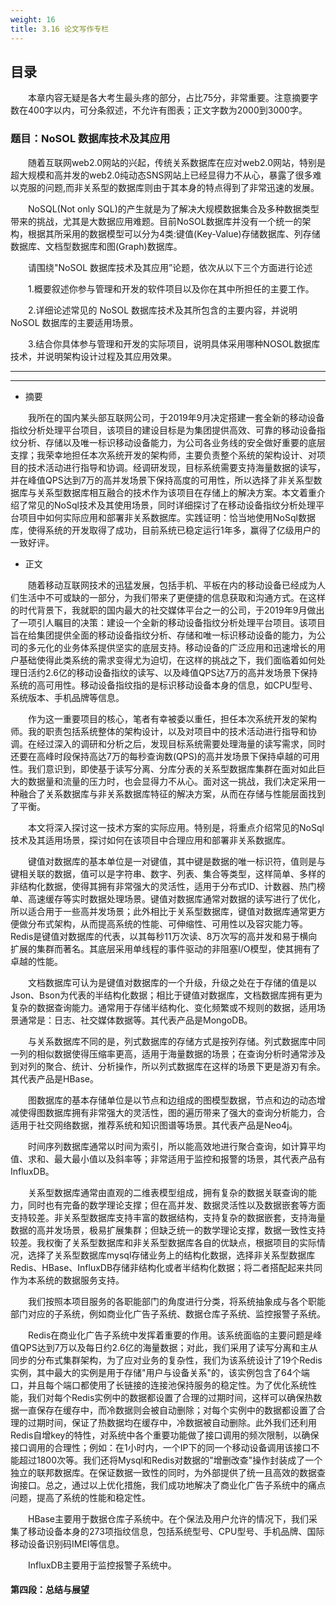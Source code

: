 ```yaml
---
weight: 16
title: 3.16 论文写作专栏
---
```

## 目录

&emsp;&emsp;本章内容无疑是各大考生最头疼的部分，占比75分，非常重要。注意摘要字数在400字以内，可分条叙述，不允许有图表；正文字数为2000到3000字。

### 题目：NoSOL 数据库技术及其应用

&emsp;&emsp;随着互联网web2.0网站的兴起，传统关系数据库在应对web2.0网站，特别是超大规模和高并发的web2.0纯动态SNS网站上已经显得力不从心，暴露了很多难以克服的问题,而非关系型的数据库则由于其本身的特点得到了非常迅速的发展。

&emsp;&emsp;NoSQL(Not only SQL)的产生就是为了解决大规模数据集合及多种数据类型带来的挑战，尤其是大数据应用难题。目前NoSOL数据库并没有一个统一的架构，根据其所采用的数据模型可以分为4类:键值(Key-Value)存储数据库、列存储数据库、文档型数据库和图(Graph)数据库。

&emsp;&emsp;请围绕"NoSOL 数据库技术及其应用”论题，依次从以下三个方面进行论述

&emsp;&emsp;1.概要叙述你参与管理和开发的软件项目以及你在其中所担任的主要工作。

&emsp;&emsp;2.详细论述常见的 NoSOL 数据库技术及其所包含的主要内容，并说明 NoSOL 数据库的主要适用场景。

&emsp;&emsp;3.结合你具体参与管理和开发的实际项目，说明具体采用哪种NOSOL数据库技术，并说明架构设计过程及其应用效果。

---
---

- 摘要

&emsp;&emsp;我所在的国内某头部互联网公司，于2019年9月决定搭建一套全新的移动设备指纹分析处理平台项目，该项目的建设目标是为集团提供高效、可靠的移动设备指纹分析、存储以及唯一标识移动设备能力，为公司各业务线的安全做好重要的底层支撑；我荣幸地担任本次系统开发的架构师，主要负责整个系统的架构设计、对项目的技术活动进行指导和协调。经调研发现，目标系统需要支持海量数据的读写，并在峰值QPS达到7万的高并发场景下保持高度的可用性，所以选择了非关系型数据库与关系型数据库相互融合的技术作为该项目在存储上的解决方案。本文着重介绍了常见的NoSql技术及其使用场景，同时详细探讨了在移动设备指纹分析处理平台项目中如何实际应用和部署非关系数据库。实践证明：恰当地使用NoSql数据库，使得系统的开发取得了成功，目前系统已稳定运行1年多，赢得了亿级用户的一致好评。

- 正文

&emsp;&emsp;随着移动互联网技术的迅猛发展，包括手机、平板在内的移动设备已经成为人们生活中不可或缺的一部分，为我们带来了更便捷的信息获取和沟通方式。在这样的时代背景下，我就职的国内最大的社交媒体平台之一的公司，于2019年9月做出了一项引人瞩目的决策：建设一个全新的移动设备指纹分析处理平台项目。该项目旨在给集团提供全面的移动设备指纹分析、存储和唯一标识移动设备的能力，为公司的多元化的业务体系提供坚实的底层支持。移动设备的广泛应用和迅速增长的用户基础使得此类系统的需求变得尤为迫切，在这样的挑战之下，我们面临着如何处理日活约2.6亿的移动设备指纹的读写、以及峰值QPS达7万的高并发场景下保持系统的高可用性。移动设备指纹指的是标识移动设备本身的信息，如CPU型号、系统版本、手机品牌等信息。

&emsp;&emsp;作为这一重要项目的核心，笔者有幸被委以重任，担任本次系统开发的架构师。我的职责包括系统整体的架构设计，以及对项目中的技术活动进行指导和协调。在经过深入的调研和分析之后，发现目标系统需要处理海量的读写需求，同时还要在高峰时段保持高达7万的每秒查询数(QPS)的高并发场景下保持卓越的可用性。我们意识到，即使基于读写分离、分库分表的关系型数据库集群在面对如此巨大的数据量和流量的压力时，也会显得力不从心。面对这一挑战，我们决定采用一种融合了关系数据库与非关系数据库特征的解决方案，从而在存储与性能层面找到了平衡。

&emsp;&emsp;本文将深入探讨这一技术方案的实际应用。特别是，将重点介绍常见的NoSql技术及其适用场景，探讨如何在该项目中合理应用和部署非关系数据库。

&emsp;&emsp;键值对数据库的基本单位是一对键值，其中键是数据的唯一标识符，值则是与键相关联的数据，值可以是字符串、数字、列表、集合等类型，这样简单、多样的非结构化数据，使得其拥有非常强大的灵活性，适用于分布式ID、计数器、热门榜单、高速缓存等实时数据处理场景。键值对数据库通常对数据的读写进行了优化，所以适合用于一些高并发场景；此外相比于关系型数据库，键值对数据库通常更方便做分布式架构，从而提高系统的性能、可伸缩性、可用性以及容灾能力等。Redis是键值对数据库的代表，以其每秒11万次读、8万次写的高并发和易于横向扩展的集群而著名。其底层采用单线程的事件驱动的非阻塞I/O模型，使其拥有了卓越的性能。

&emsp;&emsp;文档数据库可认为是键值对数据库的一个升级，升级之处在于存储的值是以Json、Bson为代表的半结构化数据；相比于键值对数据库，文档数据库拥有更为复杂的数据查询能力。通常用于存储半结构化、变化频繁或不规则的数据，适用场景通常是：日志、社交媒体数据等。其代表产品是MongoDB。

&emsp;&emsp;与关系数据库不同的是，列式数据库的存储方式是按列存储。列式数据库中同一列的相似数据使得压缩率更高，适用于海量数据的场景；在查询分析时通常涉及到对列的聚合、统计、分析操作，所以列式数据库在这样的场景下更是游刃有余。其代表产品是HBase。

&emsp;&emsp;图数据库的基本存储单位是以节点和边组成的图模型数据，节点和边的动态增减使得图数据库拥有非常强大的灵活性，图的遍历带来了强大的查询分析能力，合适用于社交网络数据，推荐系统和知识图谱等场景。其代表产品是Neo4j。

&emsp;&emsp;时间序列数据库通常以时间为索引，所以能高效地进行聚合查询，如计算平均值、求和、最大最小值以及斜率等；非常适用于监控和报警的场景，其代表产品有InfluxDB。

&emsp;&emsp;关系型数据库通常由直观的二维表模型组成，拥有复杂的数据关联查询的能力，同时也有完备的数学理论支撑；但在高并发、数据灵活性以及数据嵌套等方面支持较差。非关系型数据库支持丰富的数据结构，支持复杂的数据嵌套，支持海量数据的高并发场景，极易扩展集群；但缺乏统一的数学理论支撑，数据一致性支持较差。我权衡了关系型数据库和非关系型数据库各自的优缺点，根据项目的实际情况，选择了关系型数据库mysql存储业务上的结构化数据，选择非关系型数据库Redis、HBase、InfluxDB存储非结构化或者半结构化数据；将二者搭配起来共同作为本系统的数据服务支持。

&emsp;&emsp;我们按照本项目服务的各职能部门的角度进行分类，将系统抽象成与各个职能部门对应的子系统，例如商业化广告子系统、数据仓库子系统、监控报警子系统。

&emsp;&emsp;Redis在商业化广告子系统中发挥着重要的作用。该系统面临的主要问题是峰值QPS达到7万以及每日约2.6亿的海量数据；对此，我们采用了读写分离和主从同步的分布式集群架构，为了应对业务的复杂性，我们为该系统设计了19个Redis实例，其中最大的实例是用于存储"用户与设备关系"的，该实例包含了64个端口，并且每个端口都使用了长链接的连接池保持服务的稳定性。为了优化系统性能，我们对每个Redis实例中的数据都设置了合理的过期时间，这样可以确保热数据一直保存在缓存中，而冷数据则会被自动删除；对每个实例中的数据都设置了合理的过期时间，保证了热数据均在缓存中，冷数据被自动删除。此外我们还利用Redis自增key的特性，对系统中各个重要功能做了接口调用的频次限制，以确保接口调用的合理性；例如：在1小时内，一个IP下的同一个移动设备调用该接口不能超过1800次等。我们还将Mysql和Redis对数据的"增删改查"操作封装成了一个独立的联邦数据库。在保证数据一致性的同时，为外部提供了统一且高效的数据查询接口。总之，通过以上优化措施，我们成功地解决了商业化广告子系统中的痛点问题，提高了系统的性能和稳定性。

&emsp;&emsp;HBase主要用于数据仓库子系统中。在个保法及用户允许的情况下，我们采集了移动设备本身的273项指纹信息，包括系统型号、CPU型号、手机品牌、国际移动设备识别码IMEI等信息。

&emsp;&emsp;InfluxDB主要用于监控报警子系统中。

#### 第四段：总结与展望

&emsp;&emsp;
